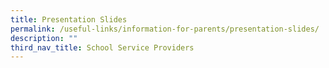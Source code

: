 ```yaml
---
title: Presentation Slides
permalink: /useful-links/information-for-parents/presentation-slides/
description: ""
third_nav_title: School Service Providers
---
```

